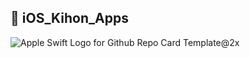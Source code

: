 ## 📱 iOS_Kihon_Apps

![Apple Swift Logo for Github Repo Card Template@2x](https://user-images.githubusercontent.com/45048950/89674172-5106d200-d91a-11ea-88d0-1d241e63a113.png)

